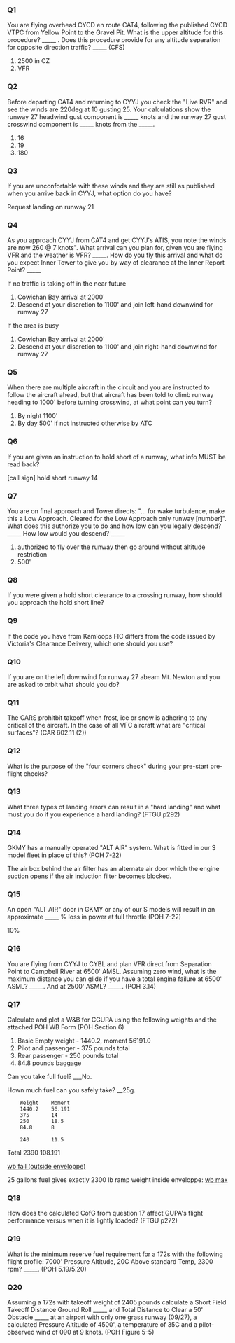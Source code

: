 ### Q1

You are flying overhead CYCD en route CAT4, following the published CYCD VTPC from Yellow Point to the Gravel Pit. What is the upper altitude for this procedure? _____ . Does this procedure provide for any altitude separation for opposite direction traffic? _____ (CFS)

1. 2500 in CZ
2. VFR

### Q2

Before departing CAT4 and returning to CYYJ you check the "Live RVR" and see the winds are 220deg at 10 gusting 25. Your calculations show the runway 27 headwind gust component is _____ knots and the runway 27 gust crosswind component is _____ knots from the _____.

1. 16
2. 19
3. 180

### Q3

If you are unconfortable with these winds and they are still as published when you arrive back in CYYJ, what option do you have?

Request landing on runway 21

### Q4

As you approach CYYJ from CAT4 and get CYYJ's ATIS, you note the winds are now 260 @ 7 knots". What arrival can you plan for, given you are flying VFR and the weather is VFR? _____. How do you fly this arrival and what do you expect Inner Tower to give you by way of clearance at the Inner Report Point? _____

If no traffic is taking off in the near future
1. Cowichan Bay arrival at 2000'
2. Descend at your discretion to 1100' and join left-hand downwind for runway 27


If the area is busy
1. Cowichan Bay arrival at 2000'
2. Descend at your discretion to 1100' and join right-hand downwind for runway 27

### Q5

When there are multiple aircraft in the circuit and you are instructed to follow the aircraft ahead, but that aircraft has been told to climb runway heading to 1000' before turning crosswind, at what point can you turn?

1. By night 1100'
2. By day 500' if not instructed otherwise by ATC

### Q6

If you are given an instruction to hold short of a runway, what info MUST be read back?

[call sign] hold short runway 14

### Q7

You are on final approach and Tower directs: "... for wake turbulence, make this a Low Approach. Cleared for the Low Approach only runway [number]". What does this authorize you to do and how low can you legally descend? _____ How low would you descend? _____

1. authorized to fly over the runway then go around without altitude restriction
2. 500'

### Q8

If you were given a hold short clearance to a crossing runway, how should you approach the hold short line?


### Q9

If the code you have from Kamloops FIC differs from the code issued by Victoria's Clearance Delivery, which one should you use?


### Q10

If you are on the left downwind for runway 27 abeam Mt. Newton and you are asked to orbit what should you do?


### Q11

The CARS prohitbit takeoff when frost, ice or snow is adhering to any critical of the aircraft. In the case of all VFC aircraft what are "critical surfaces"? (CAR 602.11 (2))

### Q12

What is the purpose of the "four corners check" during your pre-start pre-flight checks?


### Q13

What three types of landing errors can result in a "hard landing" and what must you do if you experience a hard landing? (FTGU p292)


### Q14

GKMY has a manually operated "ALT AIR" system. What is fitted in our S model fleet in place of this? (POH 7-22)

The air box behind the air filter has an alternate air door which the engine suction opens if the air induction filter becomes blocked.


### Q15

An open "ALT AIR" door in GKMY or any of our S models will result in an approximate _____ % loss in power at full throttle (POH 7-22)

10%


### Q16

You are flying from CYYJ to CYBL and plan VFR direct from Separation Point to Campbell River at 6500' AMSL. Assuming zero wind, what is the maximum distance you can glide if you have a total engine failure at 6500' ASML? _____. And at 2500' ASML? _____. (POH 3.14)

### Q17

Calculate and plot a W&B for CGUPA using the following weights and the attached POH WB Form (POH Section 6)
1. Basic Empty weight - 1440.2, moment 56191.0
2. Pilot and passenger - 375 pounds total
3. Rear passenger - 250 pounds total
4. 84.8 pounds baggage

Can you take full fuel? ___No.

Hown much fuel can you safely take? __25g.

        Weight    Moment
        1440.2    56.191
        375       14 
        250       18.5
        84.8      8
        
        240       11.5
Total   2390      108.191

[wb fail (outside enveloppe)](https://ericminio.github.io/yop-fly/wb/?flight=eyJwbGFuZSI6IkNHVVBBIiwiZnJvbnRzZWF0LTEiOiIyMDAiLCJmcm9udHNlYXQtMiI6IjE3NSIsImJhY2tzZWF0LTEiOiIxMDAiLCJiYWNrc2VhdC0yIjoiMTUwIiwiZ2FsbG9ucyI6IjQwIiwidGFuayI6IjI0MCIsImJhZ2dhZ2UxIjoiODQuOCIsImJhZ2dhZ2UyIjoiMCJ9)

25 gallons fuel gives exactly 2300 lb ramp weight inside enveloppe:
[wb max](https://ericminio.github.io/yop-fly/wb/?flight=eyJwbGFuZSI6IkNHVVBBIiwiZnJvbnRzZWF0LTEiOiIyMDAiLCJmcm9udHNlYXQtMiI6IjE3NSIsImJhY2tzZWF0LTEiOiIxMDAiLCJiYWNrc2VhdC0yIjoiMTUwIiwiZ2FsbG9ucyI6IjI1IiwidGFuayI6IjE1MCIsImJhZ2dhZ2UxIjoiODQuOCIsImJhZ2dhZ2UyIjoiMCJ9)

### Q18

How does the calculated CofG from question 17 affect GUPA's flight performance versus when it is lightly loaded? (FTGU p272)


### Q19

What is the minimum reserve fuel requirement for a 172s with the following flight profile: 7000' Pressure Altitude, 20C Above standard Temp, 2300 rpm? _____. (POH 5.19/5.20)


### Q20

Assuming a 172s with takeoff weight of 2405 pounds calculate a Short Field Takeoff Distance Ground Roll _____ and Total Distance to Clear a 50' Obstacle _____ at an airport with only one grass runway (09/27), a calculated Pressure Altitude of 4500', a temperature of 35C and a pilot-observed wind of 090 at 9 knots. (POH Figure 5-5)





